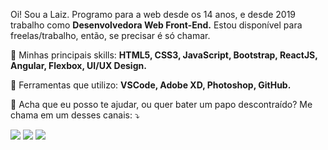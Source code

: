 Oi! Sou a Laiz. Programo para a web desde os 14 anos, e desde 2019 trabalho como **Desenvolvedora Web Front-End.** Estou disponível para freelas/trabalho, então, se precisar é só chamar.

🦄 Minhas principais skills: **HTML5, CSS3, JavaScript, Bootstrap, ReactJS, Angular, Flexbox, UI/UX Design.**

💼 Ferramentas que utilizo: **VSCode, Adobe XD, Photoshop, GitHub.**

💌 Acha que eu posso te ajudar, ou quer bater um papo descontraído? Me chama em um desses canais: ⤵️

[![](https://img.shields.io/badge/-Linkedin-0e76a8?style=for-the-badge&logo=Linkedin&logoColor=white&link=https://www.linkedin.com/in/iuricode)](https://www.linkedin.com/in/laiz-lira-dev) 
[![](https://img.shields.io/badge/-Instagram-DF0174?style=for-the-badge&logo=instagram&logoColor=white&link=https://www.instagram.com/iuricoding/)](https://www.instagram.com/olalaiz/) 
[![](https://img.shields.io/badge/-Facebook-3b5998?style=for-the-badge&logo=facebook&logoColor=white&link=https://www.facebook.com/exudojazz/)](https://www.facebook.com/liralaiz/)
